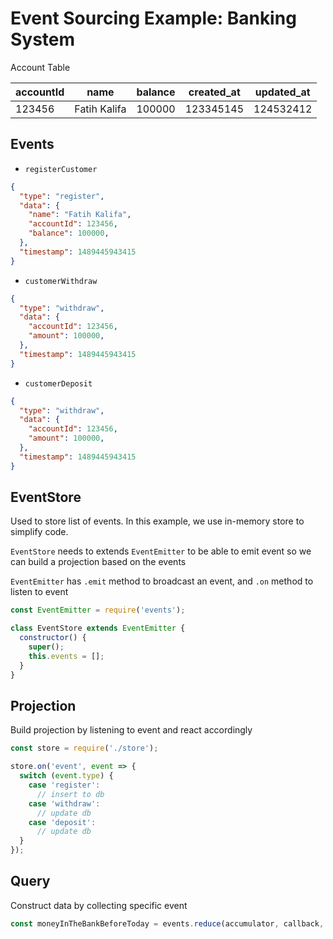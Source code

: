 # Event Sourcing Example: Banking System

Account Table

| accountId | name         | balance | created_at | updated_at |
|-----------|--------------|---------|------------|------------|
| 123456    | Fatih Kalifa | 100000  | 123345145  | 124532412  |

## Events

- `registerCustomer`

```json
{
  "type": "register",
  "data": {
    "name": "Fatih Kalifa",
    "accountId": 123456,
    "balance": 100000,
  },
  "timestamp": 1489445943415
}
```

- `customerWithdraw`

```json
{
  "type": "withdraw",
  "data": {
    "accountId": 123456,
    "amount": 100000,
  },
  "timestamp": 1489445943415
}
```

- `customerDeposit`

```json
{
  "type": "withdraw",
  "data": {
    "accountId": 123456,
    "amount": 100000,
  },
  "timestamp": 1489445943415
}
```

## EventStore

Used to store list of events. In this example, we use in-memory store to simplify code.

`EventStore` needs to extends `EventEmitter` to be able to emit event so we can build a projection based on the events

`EventEmitter` has `.emit` method to broadcast an event, and `.on` method to listen to event

```js
const EventEmitter = require('events');

class EventStore extends EventEmitter {
  constructor() {
    super();
    this.events = [];
  }
}
```

## Projection

Build projection by listening to event and react accordingly

```js
const store = require('./store');

store.on('event', event => {
  switch (event.type) {
    case 'register':
      // insert to db
    case 'withdraw':
      // update db
    case 'deposit':
      // update db
  }
});
```

## Query

Construct data by collecting specific event

```js
const moneyInTheBankBeforeToday = events.reduce(accumulator, callback, initialValue);
```
